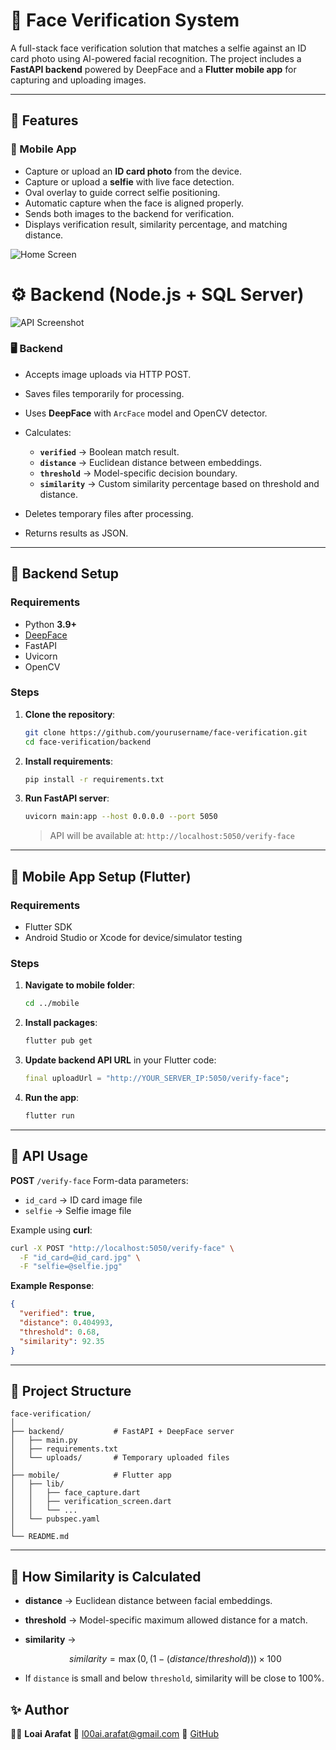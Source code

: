 # 🪪 Face Verification System

A full-stack face verification solution that matches a selfie against an ID card photo using AI-powered facial recognition.
The project includes a **FastAPI backend** powered by DeepFace and a **Flutter mobile app** for capturing and uploading images.

---

## 📌 Features

### 📱 Mobile App

* Capture or upload an **ID card photo** from the device.
* Capture or upload a **selfie** with live face detection.
* Oval overlay to guide correct selfie positioning.
* Automatic capture when the face is aligned properly.
* Sends both images to the backend for verification.
* Displays verification result, similarity percentage, and matching distance.


![Home Screen](./assets/screenshots/home.png)

# ⚙️ Backend (Node.js + SQL Server)

![API Screenshot](./assets/screenshots/api.png)

### 🖥 Backend

* Accepts image uploads via HTTP POST.
* Saves files temporarily for processing.
* Uses **DeepFace** with `ArcFace` model and OpenCV detector.
* Calculates:

    * **`verified`** → Boolean match result.
    * **`distance`** → Euclidean distance between embeddings.
    * **`threshold`** → Model-specific decision boundary.
    * **`similarity`** → Custom similarity percentage based on threshold and distance.
* Deletes temporary files after processing.
* Returns results as JSON.

---

## 🚀 Backend Setup

### Requirements

* Python **3.9+**
* [DeepFace](https://github.com/serengil/deepface)
* FastAPI
* Uvicorn
* OpenCV

### Steps

1. **Clone the repository**:

   ```bash
   git clone https://github.com/yourusername/face-verification.git
   cd face-verification/backend
   ```

2. **Install requirements**:

   ```bash
   pip install -r requirements.txt
   ```

3. **Run FastAPI server**:

   ```bash
   uvicorn main:app --host 0.0.0.0 --port 5050
   ```

   > API will be available at: `http://localhost:5050/verify-face`

---

## 📲 Mobile App Setup (Flutter)

### Requirements

* Flutter SDK
* Android Studio or Xcode for device/simulator testing

### Steps

1. **Navigate to mobile folder**:

   ```bash
   cd ../mobile
   ```

2. **Install packages**:

   ```bash
   flutter pub get
   ```

3. **Update backend API URL** in your Flutter code:

   ```dart
   final uploadUrl = "http://YOUR_SERVER_IP:5050/verify-face";
   ```

4. **Run the app**:

   ```bash
   flutter run
   ```

---

## 📡 API Usage

**POST** `/verify-face`
Form-data parameters:

* `id_card` → ID card image file
* `selfie` → Selfie image file

Example using **curl**:

```bash
curl -X POST "http://localhost:5050/verify-face" \
  -F "id_card=@id_card.jpg" \
  -F "selfie=@selfie.jpg"
```

**Example Response**:

```json
{
  "verified": true,
  "distance": 0.404993,
  "threshold": 0.68,
  "similarity": 92.35
}
```

---

## 📂 Project Structure

```
face-verification/
│
├── backend/           # FastAPI + DeepFace server
│   ├── main.py
│   ├── requirements.txt
│   └── uploads/       # Temporary uploaded files
│
├── mobile/            # Flutter app
│   ├── lib/
│   │   ├── face_capture.dart
│   │   ├── verification_screen.dart
│   │   └── ...
│   └── pubspec.yaml
│
└── README.md
```

---

## 🧠 How Similarity is Calculated

* **distance** → Euclidean distance between facial embeddings.
* **threshold** → Model-specific maximum allowed distance for a match.
* **similarity** →

  $$
  similarity = \max(0, (1 - (distance / threshold))) \times 100
  $$
* If `distance` is small and below `threshold`, similarity will be close to 100%.


## ✨ Author

👨‍💻 **Loai Arafat**
📧 [l00ai.arafat@gmail.com](mailto:l00ai.arafat@gmail.com)
🔗 [GitHub](https://github.com/l00ai)
